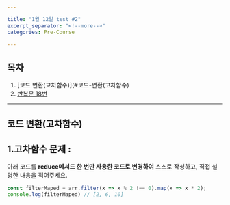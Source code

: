 ```yaml
---

title: "1월 12일 test #2"
excerpt_separator: "<!--more-->"
categories: Pre-Course

---
```


## 목차

1. [코드 변환(고차함수)](#코드-변환(고차함수)
2. [반복문 18번](#반복문-18번)

---

## 코드 변환(고차함수)

1.고차함수 문제 :
------

아래 코드를 **reduce메서드 한 번만 사용한 코드로 변경하여** 스스로 작성하고, 직접 설명한 내용을 적어주세요.

```javascript
const filterMaped = arr.filter(x => x % 2 !== 0).map(x => x * 2);
console.log(filterMaped) // [2, 6, 10]
